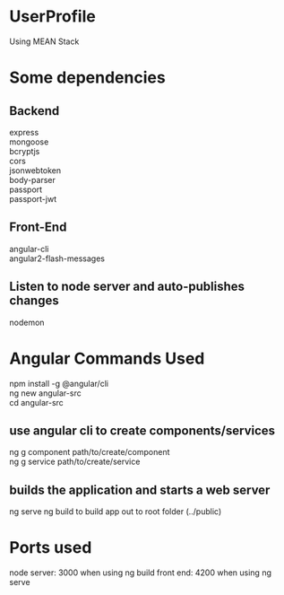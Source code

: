 # UserProfile
Using MEAN Stack

# Some dependencies
## Backend  
express  
mongoose  
bcryptjs  
cors  
jsonwebtoken  
body-parser  
passport  
passport-jwt  

## Front-End
angular-cli  
angular2-flash-messages  

## Listen to node server and auto-publishes changes
nodemon  


# Angular Commands Used
npm install -g @angular/cli  
ng new angular-src  
cd angular-src  

## use angular cli to create components/services  
ng g component path/to/create/component  
ng g service path/to/create/service  

## builds the application and starts a web server
ng serve
ng build to build app out to root folder (../public)


# Ports used
node server: 3000 when using ng build
front end: 4200 when using ng serve
